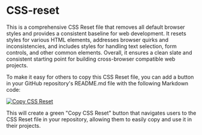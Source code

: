 # CSS-reset

This is a comprehensive CSS Reset file that removes all default browser styles and provides a consistent baseline for web development. It resets styles for various HTML elements, addresses browser quirks and inconsistencies, and includes styles for handling text selection, form controls, and other common elements. Overall, it ensures a clean slate and consistent starting point for building cross-browser compatible web projects.

To make it easy for others to copy this CSS Reset file, you can add a button in your GitHub repository's README.md file with the following Markdown code:

<a id="copy-reset-btn" href="#" onclick="copyResetCSS()">
  <img src="https://img.shields.io/badge/Copy-CSS%20Reset-green?style=for-the-badge" alt="Copy CSS Reset">
</a>

This will create a green "Copy CSS Reset" button that navigates users to the CSS Reset file in your repository, allowing them to easily copy and use it in their projects.
